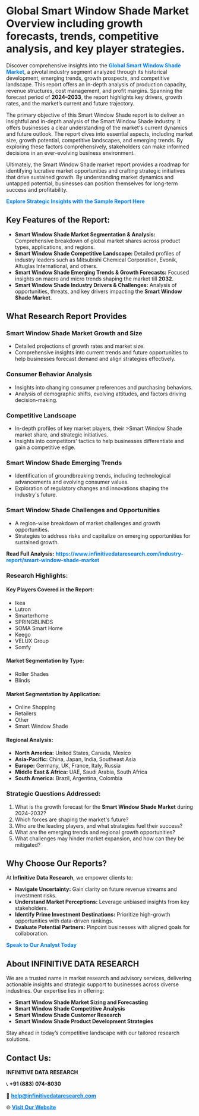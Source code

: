 <h1>Global Smart Window Shade Market Overview including growth forecasts, trends, competitive analysis, and key player strategies.</h1>
<p>
Discover comprehensive insights into the 
<a href="https://www.infinitivedataresearch.com/industry-report/smart-window-shade-market" rel="dofollow" style="color: #007BFF; text-decoration: none;"><strong>Global Smart Window Shade Market</strong></a>, a pivotal industry segment analyzed through its historical development, emerging trends, growth prospects, and competitive landscape. This report offers an in-depth analysis of production capacity, revenue structures, cost management, and profit margins. Spanning the forecast period of <strong>2024–2033</strong>, the report highlights key drivers, growth rates, and the market’s current and future trajectory.
</p>
<p>
The primary objective of this Smart Window Shade report is to deliver an insightful and in-depth analysis of the Smart Window Shade industry. It offers businesses a clear understanding of the market's current dynamics and future outlook. The report dives into essential aspects, including market size, growth potential, competitive landscapes, and emerging trends. By exploring these factors comprehensively, stakeholders can make informed decisions in an ever-evolving business environment.
</p>
<p>
Ultimately, the Smart Window Shade market report provides a roadmap for identifying lucrative market opportunities and crafting strategic initiatives that drive sustained growth. By understanding market dynamics and untapped potential, businesses can position themselves for long-term success and profitability.
</p>
<p>
<a href="https://www.infinitivedataresearch.com/request-sample/reportId=104298" style="color: #007BFF; text-decoration: none;"><strong>Explore Strategic Insights with the Sample Report Here</strong></a>
</p>

<h2>Key Features of the Report:</h2>
<ul>
<li><strong>Smart Window Shade Market Segmentation & Analysis:</strong> Comprehensive breakdown of global market shares across product types, applications, and regions.</li>
<li><strong>Smart Window Shade Competitive Landscape:</strong> Detailed profiles of industry leaders such as Mitsubishi Chemical Corporation, Evonik, Altuglas International, and others.</li>
<li><strong>Smart Window Shade Emerging Trends & Growth Forecasts:</strong> Focused insights on macro and micro trends shaping the market till <strong>2032</strong>.</li>
<li><strong>Smart Window Shade Industry Drivers & Challenges:</strong> Analysis of opportunities, threats, and key drivers impacting the <strong>Smart Window Shade Market</strong>.</li>
</ul>

<h2>What Research Report Provides</h2>
<h3>Smart Window Shade Market Growth and Size</h3>
<ul>
<li>Detailed projections of growth rates and market size.</li>
<li>Comprehensive insights into current trends and future opportunities to help businesses forecast demand and align strategies effectively.</li>
</ul>

<h3>Consumer Behavior Analysis</h3>
<ul>
<li>Insights into changing consumer preferences and purchasing behaviors.</li>
<li>Analysis of demographic shifts, evolving attitudes, and factors driving decision-making.</li>
</ul>

<h3>Competitive Landscape</h3>
<ul>
<li>In-depth profiles of key market players, their >Smart Window Shade market share, and strategic initiatives.</li>
<li>Insights into competitors' tactics to help businesses differentiate and gain a competitive edge.</li>
</ul>

<h3>Smart Window Shade Emerging Trends</h3>
<ul>
<li>Identification of groundbreaking trends, including technological advancements and evolving consumer values.</li>
<li>Exploration of regulatory changes and innovations shaping the industry's future.</li>
</ul>

<h3>Smart Window Shade Challenges and Opportunities</h3>
<ul>
<li>A region-wise breakdown of market challenges and growth opportunities.</li>
<li>Strategies to address risks and capitalize on emerging opportunities for sustained growth.</li>
</ul>
<p><strong>Read Full Analysis:</strong> <a href="https://www.infinitivedataresearch.com/industry-report/smart-window-shade-market" rel="dofollow" style="color: #007BFF; text-decoration: none;"><strong>https://www.infinitivedataresearch.com/industry-report/smart-window-shade-market</strong></a></p>
<h3>Research Highlights:</h3>
<h4>Key Players Covered in the Report:</h4>
<ul><li>Ikea</li><li>Lutron</li><li>Smarterhome</li><li>SPRINGBLINDS</li><li>SOMA Smart Home</li><li>Keego</li><li>VELUX Group</li><li>Somfy</li></ul>
<h4>Market Segmentation by Type:</h4>
<ul><li>Roller Shades</li><li>Blinds</li></ul>
<h4>Market Segmentation by Application:</h4>
<ul><li>Online Shopping</li><li>Retailers</li><li>Other</li><li>Smart Window Shade</li></ul>

<h4>Regional Analysis:</h4>
<ul>
<li><strong>North America:</strong> United States, Canada, Mexico</li>
<li><strong>Asia-Pacific:</strong> China, Japan, India, Southeast Asia</li>
<li><strong>Europe:</strong> Germany, UK, France, Italy, Russia</li>
<li><strong>Middle East & Africa:</strong> UAE, Saudi Arabia, South Africa</li>
<li><strong>South America:</strong> Brazil, Argentina, Colombia</li>
</ul>

<h3>Strategic Questions Addressed:</h3>
<ol>
<li>What is the growth forecast for the <strong>Smart Window Shade Market</strong> during 2024–2032?</li>
<li>Which forces are shaping the market's future?</li>
<li>Who are the leading players, and what strategies fuel their success?</li>
<li>What are the emerging trends and regional growth opportunities?</li>
<li>What challenges may hinder market expansion, and how can they be mitigated?</li>
</ol>

<h2>Why Choose Our Reports?</h2>
<p>At <strong>Infinitive Data Research</strong>, we empower clients to:</p>
<ul>
<li><strong>Navigate Uncertainty:</strong> Gain clarity on future revenue streams and investment risks.</li>
<li><strong>Understand Market Perceptions:</strong> Leverage unbiased insights from key stakeholders.</li>
<li><strong>Identify Prime Investment Destinations:</strong> Prioritize high-growth opportunities with data-driven rankings.</li>
<li><strong>Evaluate Potential Partners:</strong> Pinpoint businesses with aligned goals for collaboration.</li>
</ul>
<p><a href="https://www.infinitivedataresearch.com/industry-report/smart-window-shade-market" rel="dofollow" style="color: #007BFF; text-decoration: none;"><strong>Speak to Our Analyst Today</strong></a></p>

<h2>About INFINITIVE DATA RESEARCH</h2>
<p>We are a trusted name in market research and advisory services, delivering actionable insights and strategic support to businesses across diverse industries. Our expertise lies in offering:</p>
<ul>
<li><strong>Smart Window Shade Market Sizing and Forecasting</strong></li>
<li><strong>Smart Window Shade Competitive Analysis</strong></li>
<li><strong>Smart Window Shade Customer Research</strong></li>
<li><strong>Smart Window Shade Product Development Strategies</strong></li>
</ul>
<p>Stay ahead in today’s competitive landscape with our tailored research solutions.</p>

<h2>Contact Us:</h2>
<p><strong>INFINITIVE DATA RESEARCH</strong></p>
<p>📞 <strong>+91 (883) 074-8030</strong></p>
<p>📧 <strong><a href="mailto:help@infinitivedataresearch.com" style="color: #007BFF;">help@infinitivedataresearch.com</a></strong></p>
<p>🌐 <strong><a href="https://www.infinitivedataresearch.com" rel="dofollow" style="color: #007BFF;">Visit Our Website</a></strong></p>